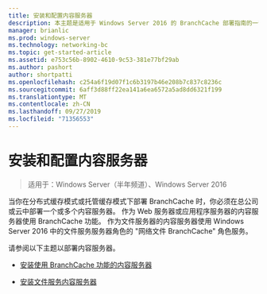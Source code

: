 ```yaml
---
title: 安装和配置内容服务器
description: 本主题是适用于 Windows Server 2016 的 BranchCache 部署指南的一部分，它演示了如何在分布式和托管缓存模式下部署 BranchCache，以优化分支机构中的 WAN 带宽使用情况
manager: brianlic
ms.prod: windows-server
ms.technology: networking-bc
ms.topic: get-started-article
ms.assetid: e753c56b-8902-4610-9c53-381e77bf29ab
ms.author: pashort
author: shortpatti
ms.openlocfilehash: c254a6f19d07f1c6b3197b46e208b7c837c8236c
ms.sourcegitcommit: 6aff3d88ff22ea141a6ea6572a5ad8dd6321f199
ms.translationtype: MT
ms.contentlocale: zh-CN
ms.lasthandoff: 09/27/2019
ms.locfileid: "71356553"
---
```

# <a name="install-and-configure-content-servers"></a>安装和配置内容服务器

>适用于：Windows Server（半年频道）、Windows Server 2016

当你在分布式缓存模式或托管缓存模式下部署 BranchCache 时，你必须在总公司或云中部署一个或多个内容服务器。 作为 Web 服务器或应用程序服务器的内容服务器使用 BranchCache 功能。 作为文件服务器的内容服务器使用 Windows Server 2016 中的文件服务服务器角色的 "网络文件 BranchCache" 角色服务。  
  
请参阅以下主题以部署内容服务器。  
  
-   [安装使用 BranchCache 功能的内容服务器](../../branchcache/deploy/Install-Content-Servers-that-Use-the-BranchCache-Feature.md)  
  
-   [安装文件服务内容服务器](../../branchcache/deploy/Install-File-Services-Content-Servers.md)  
  


